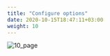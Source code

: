 ```yaml
---
title: "Configure options"
date: 2020-10-15T18:47:11+03:00
weight: 10
---
```


![10_page](/images/module1/10_page.png)